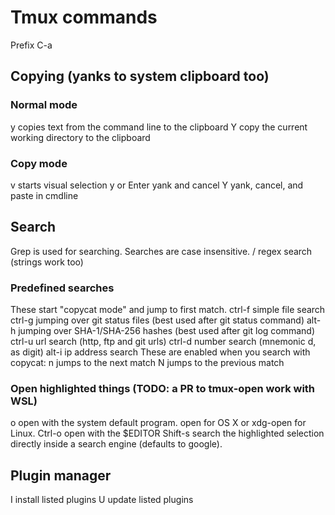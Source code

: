 # Tmux commands
Prefix C-a

## Copying (yanks to system clipboard too)
### Normal mode
y               copies text from the command line to the clipboard
Y               copy the current working directory to the clipboard
### Copy mode
v               starts visual selection
y or Enter      yank and cancel
Y               yank, cancel, and paste in cmdline

## Search
Grep is used for searching. Searches are case insensitive.
/               regex search (strings work too)

### Predefined searches
These start "copycat mode" and jump to first match.
ctrl-f          simple file search
ctrl-g          jumping over git status files (best used after git status command)
alt-h           jumping over SHA-1/SHA-256 hashes (best used after git log command)
ctrl-u          url search (http, ftp and git urls)
ctrl-d          number search (mnemonic d, as digit)
alt-i           ip address search
These are enabled when you search with copycat:
n               jumps to the next match
N               jumps to the previous match

### Open highlighted things (TODO: a PR to tmux-open work with WSL)
o               open with the system default program. open for OS X or xdg-open for Linux.
Ctrl-o          open with the $EDITOR
Shift-s         search the highlighted selection directly inside a search engine (defaults to google).

## Plugin manager
I               install listed plugins
U               update listed plugins
